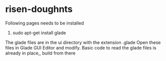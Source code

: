 # risen-doughnts

Following pages needs to be installed
  1. sudo apt-get install glade

The glade files are in the ui directory with the extension .glade
Open these files in Glade GUI Editor and modify.
Basic code to read the glade files is already in place,, build from there
